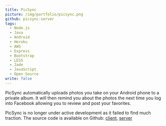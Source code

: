 ```yaml
---
title: PicSync
picture: /img/portfolio/picsync.png
github: picsync-server
tags: 
  - Node.js
  - Java
  - Android
  - Heroku
  - AWS
  - Express
  - Bootstrap
  - LESS
  - Jade
  - JavaScript
  - Open Source
write: false
---
```


<img class="right" src="/img/portfolio/picsync-phone-shadow.png" alt="" />PicSync automatically uploads photos you take on your Android phone to a private album. It will then remind you about the photos the next time you log into Facebook allowing you to review and post your favorites.

PicSync is no longer under active development as it failed to find much traction. The source code is available on Github: [client](https://github.com/nfriedly/picsync-android-client), [server](https://github.com/nfriedly/picsync-server)
